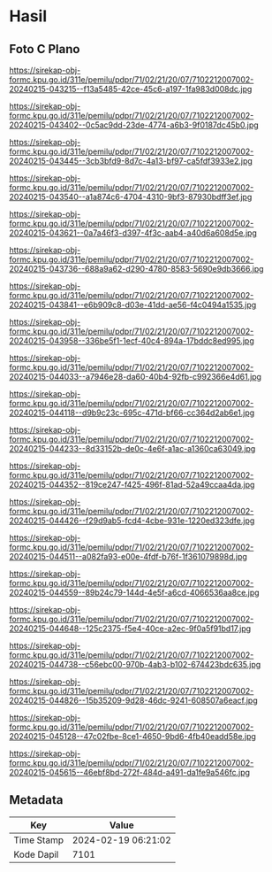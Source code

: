 # Hasil

## Foto C Plano

https://sirekap-obj-formc.kpu.go.id/311e/pemilu/pdpr/71/02/21/20/07/7102212007002-20240215-043215--f13a5485-42ce-45c6-a197-1fa983d008dc.jpg

https://sirekap-obj-formc.kpu.go.id/311e/pemilu/pdpr/71/02/21/20/07/7102212007002-20240215-043402--0c5ac9dd-23de-4774-a6b3-9f0187dc45b0.jpg

https://sirekap-obj-formc.kpu.go.id/311e/pemilu/pdpr/71/02/21/20/07/7102212007002-20240215-043445--3cb3bfd9-8d7c-4a13-bf97-ca5fdf3933e2.jpg

https://sirekap-obj-formc.kpu.go.id/311e/pemilu/pdpr/71/02/21/20/07/7102212007002-20240215-043540--a1a874c6-4704-4310-9bf3-87930bdff3ef.jpg

https://sirekap-obj-formc.kpu.go.id/311e/pemilu/pdpr/71/02/21/20/07/7102212007002-20240215-043621--0a7a46f3-d397-4f3c-aab4-a40d6a608d5e.jpg

https://sirekap-obj-formc.kpu.go.id/311e/pemilu/pdpr/71/02/21/20/07/7102212007002-20240215-043736--688a9a62-d290-4780-8583-5690e9db3666.jpg

https://sirekap-obj-formc.kpu.go.id/311e/pemilu/pdpr/71/02/21/20/07/7102212007002-20240215-043841--e6b909c8-d03e-41dd-ae56-f4c0494a1535.jpg

https://sirekap-obj-formc.kpu.go.id/311e/pemilu/pdpr/71/02/21/20/07/7102212007002-20240215-043958--336be5f1-1ecf-40c4-894a-17bddc8ed995.jpg

https://sirekap-obj-formc.kpu.go.id/311e/pemilu/pdpr/71/02/21/20/07/7102212007002-20240215-044033--a7946e28-da60-40b4-92fb-c992366e4d61.jpg

https://sirekap-obj-formc.kpu.go.id/311e/pemilu/pdpr/71/02/21/20/07/7102212007002-20240215-044118--d9b9c23c-695c-471d-bf66-cc364d2ab6e1.jpg

https://sirekap-obj-formc.kpu.go.id/311e/pemilu/pdpr/71/02/21/20/07/7102212007002-20240215-044233--8d33152b-de0c-4e6f-a1ac-a1360ca63049.jpg

https://sirekap-obj-formc.kpu.go.id/311e/pemilu/pdpr/71/02/21/20/07/7102212007002-20240215-044352--819ce247-f425-496f-81ad-52a49ccaa4da.jpg

https://sirekap-obj-formc.kpu.go.id/311e/pemilu/pdpr/71/02/21/20/07/7102212007002-20240215-044426--f29d9ab5-fcd4-4cbe-931e-1220ed323dfe.jpg

https://sirekap-obj-formc.kpu.go.id/311e/pemilu/pdpr/71/02/21/20/07/7102212007002-20240215-044511--a082fa93-e00e-4fdf-b76f-1f361079898d.jpg

https://sirekap-obj-formc.kpu.go.id/311e/pemilu/pdpr/71/02/21/20/07/7102212007002-20240215-044559--89b24c79-144d-4e5f-a6cd-4066536aa8ce.jpg

https://sirekap-obj-formc.kpu.go.id/311e/pemilu/pdpr/71/02/21/20/07/7102212007002-20240215-044648--125c2375-f5e4-40ce-a2ec-9f0a5f91bd17.jpg

https://sirekap-obj-formc.kpu.go.id/311e/pemilu/pdpr/71/02/21/20/07/7102212007002-20240215-044738--c56ebc00-970b-4ab3-b102-674423bdc635.jpg

https://sirekap-obj-formc.kpu.go.id/311e/pemilu/pdpr/71/02/21/20/07/7102212007002-20240215-044826--15b35209-9d28-46dc-9241-608507a6eacf.jpg

https://sirekap-obj-formc.kpu.go.id/311e/pemilu/pdpr/71/02/21/20/07/7102212007002-20240215-045128--47c02fbe-8ce1-4650-9bd6-4fb40eadd58e.jpg

https://sirekap-obj-formc.kpu.go.id/311e/pemilu/pdpr/71/02/21/20/07/7102212007002-20240215-045615--46ebf8bd-272f-484d-a491-da1fe9a546fc.jpg


## Metadata

| Key        | Value               |
| ---------- | ------------------- |
| Time Stamp | 2024-02-19 06:21:02 |
| Kode Dapil | 7101                |



